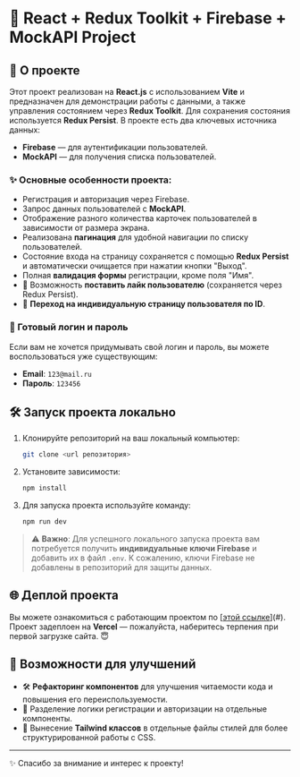 # 🚀 React + Redux Toolkit + Firebase + MockAPI Project

## 📄 О проекте

Этот проект реализован на **React.js** с использованием **Vite** и предназначен для демонстрации работы с данными, а также управления состоянием через **Redux Toolkit**. Для сохранения состояния используется **Redux Persist**. В проекте есть два ключевых источника данных:
- **Firebase** — для аутентификации пользователей.
- **MockAPI** — для получения списка пользователей.

### ✨ Основные особенности проекта:
- Регистрация и авторизация через Firebase.
- Запрос данных пользователей с **MockAPI**.
- Отображение разного количества карточек пользователей в зависимости от размера экрана.
- Реализована **пагинация** для удобной навигации по списку пользователей.
- Состояние входа на страницу сохраняется с помощью **Redux Persist** и автоматически очищается при нажатии кнопки "Выход".
- Полная **валидация формы** регистрации, кроме поля "Имя".
- 💖 Возможность **поставить лайк пользователю** (сохраняется через Redux Persist).
- 🔗 **Переход на индивидуальную страницу пользователя по ID**.

### 🔑 Готовый логин и пароль

Если вам не хочется придумывать свой логин и пароль, вы можете воспользоваться уже существующим:

- **Email**: `123@mail.ru`
- **Пароль**: `123456`

## 🛠 Запуск проекта локально

1. Клонируйте репозиторий на ваш локальный компьютер:

    ```bash
    git clone <url репозитория>
    ```

2. Установите зависимости:

    ```bash
    npm install
    ```

3. Для запуска проекта используйте команду:

    ```bash
    npm run dev
    ```

> ⚠️ **Важно**: Для успешного локального запуска проекта вам потребуется получить **индивидуальные ключи Firebase** и добавить их в файл `.env`. К сожалению, ключи Firebase не добавлены в репозиторий для защиты данных.

## 🌐 Деплой проекта

Вы можете ознакомиться с работающим проектом по [[этой ссылке](https://antipoff-test-task-mauve.vercel.app/)](#). Проект задеплоен на **Vercel** — пожалуйста, наберитесь терпения при первой загрузке сайта. 😇

## 🔧 Возможности для улучшений

- 🛠 **Рефакторинг компонентов** для улучшения читаемости кода и повышения его переиспользуемости.
- 🧩 Разделение логики регистрации и авторизации на отдельные компоненты.
- 🎨 Вынесение **Tailwind классов** в отдельные файлы стилей для более структурированной работы с CSS.

---

✨ Спасибо за внимание и интерес к проекту!
